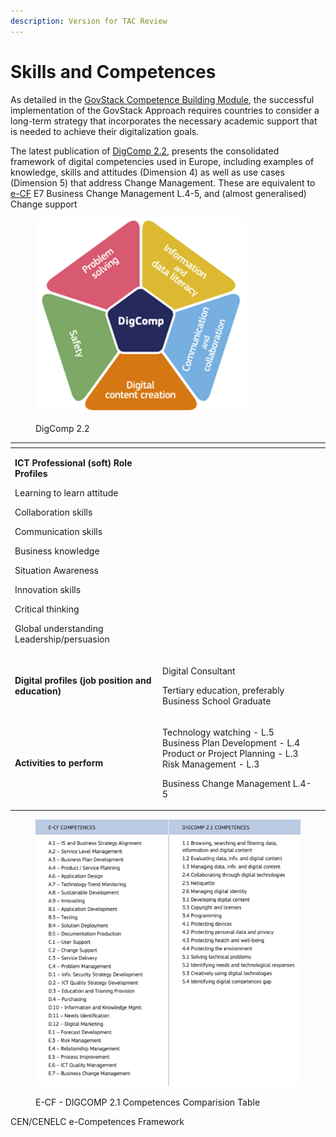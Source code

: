 ```yaml
---
description: Version for TAC Review
---
```


# Skills and Competences

As detailed in the [GovStack Competence Building Module](../learning-and-exchange/capacity-development/academic-support-to-capacity-development.md), the successful implementation of the GovStack Approach requires countries to consider a long-term strategy that incorporates the necessary academic support that is needed to achieve their digitalization goals.&#x20;

The latest publication of [DigComp 2.2](https://publications.jrc.ec.europa.eu/repository/handle/JRC128415), presents the consolidated framework of digital competencies used in Europe, including examples of knowledge, skills and attitudes (Dimension 4) as well as use cases (Dimension 5) that address Change Management. These are equivalent to [e-CF](../learning-and-exchange/capacity-development/academic-support-to-capacity-development.md) E7 Business Change Management L.4-5, and (almost generalised) Change support

<figure><img src="../../.gitbook/assets/Imagen4.png" alt=""><figcaption><p>DigComp 2.2</p></figcaption></figure>

<table data-view="cards"><thead><tr><th></th><th></th><th></th></tr></thead><tbody><tr><td><p><strong>ICT Professional (soft) Role Profiles</strong></p><p></p><p>Learning to learn attitude</p><p>Collaboration skills</p><p>Communication skills</p><p>Business knowledge</p><p>Situation Awareness</p><p>Innovation skills</p><p>Critical thinking</p><p>Global understanding Leadership/persuasion</p></td><td></td><td></td></tr><tr><td><strong>Digital profiles (job position and education)</strong></td><td><p></p><p>Digital Consultant</p><p>Tertiary education, preferably Business School Graduate</p><p></p></td><td></td></tr><tr><td><strong>Activities to perform</strong></td><td><p></p><p>Technology watching - L.5 Business Plan Development - L.4<br>Product or Project Planning - L.3<br>Risk Management - L.3</p><p>Business Change Management L.4-5</p></td><td></td></tr></tbody></table>

<figure><img src="../../.gitbook/assets/Imagen5.png" alt=""><figcaption><p>E-CF - DIGCOMP 2.1 Competences Comparision Table</p></figcaption></figure>

CEN/CENELC e-Competences Framework


